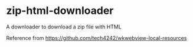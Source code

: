 # zip-html-downloader
A downloader to download a zip file with HTML

Reference from https://github.com/tech4242/wkwebview-local-resources
